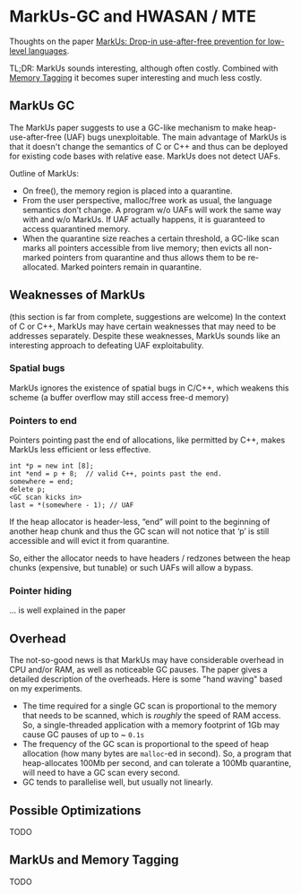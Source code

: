 # MarkUs-GC and HWASAN / MTE
Thoughts on the paper [MarkUs: Drop-in use-after-free prevention for
low-level languages](https://www.cl.cam.ac.uk/~tmj32/papers/docs/ainsworth20-sp.pdf).

TL;DR: MarkUs sounds interesting, although often costly. 
Combined with [Memory Tagging](hwaddress-sanitizer/MTE-iSecCon-2018.pdf) it becomes super interesting and much less costly. 

## MarkUs GC
The MarkUs paper suggests to use a GC-like mechanism to make heap-use-after-free (UAF) bugs unexploitable. 
The main advantage of MarkUs is that it doesn't change the semantics of C or C++ and thus can be deployed for existing code bases with relative ease. 
MarkUs does not detect UAFs.

Outline of MarkUs: 
* On free(), the memory region is placed into a quarantine. 
* From the user perspective, malloc/free work as usual, the language semantics don’t change. 
A program w/o UAFs will work the same way with and w/o MarkUs. 
If UAF actually happens, it is guaranteed to access quarantined memory.  
* When the quarantine size reaches a certain threshold, a GC-like scan 
marks all pointers accessible from live memory; then evicts all non-marked pointers 
from quarantine and thus allows them to be re-allocated. Marked pointers remain in quarantine.

## Weaknesses of MarkUs 

(this section is far from complete, suggestions are welcome)
In the context of C or C++, MarkUs may have certain weaknesses that may need to be addresses separately.
Despite these weaknesses, MarkUs sounds like an interesting approach to defeating UAF exploitabulity. 

### Spatial bugs

MarkUs ignores the existence of spatial bugs in C/C++, which weakens this scheme (a buffer overflow may still access free-d memory)

### Pointers to end

Pointers pointing past the end of allocations, like permitted by C++, makes MarkUs less efficient or less effective.
```
int *p = new int [8];
int *end = p + 8;  // valid C++, points past the end.
somewhere = end;
delete p;
<GC scan kicks in>
last = *(somewhere - 1); // UAF
```
If the heap allocator is header-less, “end” will point to the beginning of another heap chunk and thus the GC scan will not notice that ‘p’ is still accessible and will evict it from quarantine.

So, either the allocator needs to have headers / redzones between  the heap chunks (expensive, but tunable) or such UAFs will allow a bypass. 

### Pointer hiding
... is well explained in the paper 

## Overhead 
The not-so-good news is that MarkUs may have considerable overhead in CPU and/or RAM, as well as noticeable GC pauses. 
The paper gives a detailed description of the overheads.
Here is some "hand waving" based on my experiments. 

* The time required for a single GC scan is proportional to the memory that needs to be scanned, which is *roughly* the speed of RAM access.
So, a single-threaded application with a memory footprint of 1Gb may cause GC pauses of up to ~ `0.1s`
* The frequency of the GC scan is proportional to the speed of heap allocation (how many bytes are `malloc`-ed in second). 
So, a program that heap-allocates 100Mb per second, and can tolerate a 100Mb quarantine, will need to have a GC scan every second.  
* GC tends to parallelise well, but usually not linearly. 


## Possible Optimizations
TODO

## MarkUs and Memory Tagging
TODO

